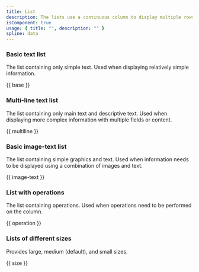 ```yaml
---
title: List
description: The lists use a continuous column to display multiple rows of elements. They are commonly used to display batches of modules with the same composition and content. They can carry a variety of information content, from pure text to complex combinations of graphics and text.
isComponent: true
usage: { title: "", description: "" }
spline: data
---
```


### Basic text list

The list containing only simple text. Used when displaying relatively simple information.

{{ base }}

### Multi-line text list

The list containing only main text and descriptive text. Used when displaying more complex information with multiple fields or content.

{{ multiline }}

### Basic image-text list

The list containing simple graphics and text. Used when information needs to be displayed using a combination of images and text.

{{ image-text }}

### List with operations

The list containing operations. Used when operations need to be performed on the column.

{{ operation }}

### Lists of different sizes

Provides large, medium (default), and small sizes.

{{ size }}
